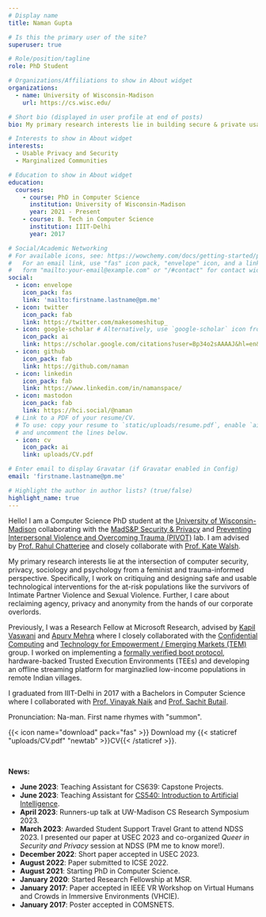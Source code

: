 ```yaml
---
# Display name
title: Naman Gupta

# Is this the primary user of the site?
superuser: true

# Role/position/tagline
role: PhD Student

# Organizations/Affiliations to show in About widget
organizations:
  - name: University of Wisconsin-Madison
    url: https://cs.wisc.edu/

# Short bio (displayed in user profile at end of posts)
bio: My primary research interests lie in building secure & private usable-systems for the at-risk populations. 

# Interests to show in About widget
interests:
  - Usable Privacy and Security
  - Marginalized Communities 

# Education to show in About widget
education:
  courses:
    - course: PhD in Computer Science
      institution: University of Wisconsin-Madison
      year: 2021 - Present
    - course: B. Tech in Computer Science
      institution: IIIT-Delhi
      year: 2017

# Social/Academic Networking
# For available icons, see: https://wowchemy.com/docs/getting-started/page-builder/#icons
#   For an email link, use "fas" icon pack, "envelope" icon, and a link in the
#   form "mailto:your-email@example.com" or "/#contact" for contact widget.
social:
  - icon: envelope
    icon_pack: fas
    link: 'mailto:firstname.lastname@pm.me'
  - icon: twitter
    icon_pack: fab
    link: https://twitter.com/makesomeshitup_
  - icon: google-scholar # Alternatively, use `google-scholar` icon from `ai` icon pack
    icon_pack: ai
    link: https://scholar.google.com/citations?user=Bp34o2sAAAAJ&hl=en&oi=sra
  - icon: github
    icon_pack: fab
    link: https://github.com/naman
  - icon: linkedin
    icon_pack: fab
    link: https://www.linkedin.com/in/namanspace/
  - icon: mastodon
    icon_pack: fab
    link: https://hci.social/@naman 
  # Link to a PDF of your resume/CV.
  # To use: copy your resume to `static/uploads/resume.pdf`, enable `ai` icons in `params.toml`,
  # and uncomment the lines below.
  - icon: cv
    icon_pack: ai
    link: uploads/CV.pdf

# Enter email to display Gravatar (if Gravatar enabled in Config)
email: 'firstname.lastname@pm.me'

# Highlight the author in author lists? (true/false)
highlight_name: true
---
```


Hello! I am a Computer Science PhD student at the <a target="_blank" href="https://wisc.edu/">University of Wisconsin-Madison</a> collaborating with the <a target="_blank" href="https://madsp.cs.wisc.edu/">MadS&P Security & Privacy</a> and <a target="_blank" href="https://gws.wisc.edu/staff/walsh-kate/">Preventing Interpersonal Violence and Overcoming Trauma (PIVOT)</a> lab. I am advised by <a target="_blank" href="https://pages.cs.wisc.edu/~chatterjee/">Prof. Rahul Chatterjee</a> and closely collaborate with <a target="_blank" href="https://gws.wisc.edu/staff/walsh-kate/">Prof. Kate Walsh</a>.

My primary research interests lie at the intersection of computer security, privacy, sociology and psychology from a feminist and trauma-informed perspective. Specifically, I work on critiquing and designing safe and usable technological interventions for the at-risk populations like the survivors of Intimate Partner Violence and Sexual Violence. Further, I care about reclaiming agency, privacy and anonymity from the hands of our corporate overlords.

Previously, I was a Research Fellow at Microsoft Research, advised by <a target="_blank" href="https://www.microsoft.com/en-us/research/people/kapilv/">Kapil Vaswani</a> and <a target="_blank" href="https://twitter.com/apurvmehra?lang=en">Apurv Mehra</a> where I closely collaborated with the <a target="_blank" href="https://www.microsoft.com/en-us/research/theme/confidential-computing/">Confidential Computing</a> and <a target="_blank" href="https://www.microsoft.com/en-us/research/theme/technology-and-empowerment/publications/">Technology for Empowerment / Emerging Markets (TEM)</a> group. I worked on implementing a <a target="_blank" href="https://www.usenix.org/conference/usenixsecurity21/presentation/tao"> formally verified boot protocol</a>, hardware-backed Trusted Execution Environments (TEEs) and developing an offline streaming platform for marginazlied low-income populations in remote Indian villages. 

I graduated from IIIT-Delhi in 2017 with a Bachelors in Computer Science where I collaborated with <a target="_blank" href="http://vinayaknaik.info/">Prof. Vinayak Naik</a> and <a target="_blank" href="https://www.niu.edu/ceet/about/faculty-and-instructors/butail-sachit.shtml">Prof. Sachit Butail</a>.

<!-- 
Prior to this, I was working as a DevSecOps Engineer at <a target="_blank"  href="https://grab.com">Grab</a> to automate their security defenses and as a Site Reliability Engineer at <a target="_blank" href="https://media.net">media.net</a> to support their near-unethical contextual advertising business. Phew.  -->

Pronunciation: Na-man. First name rhymes with "summon".

{{< icon name="download" pack="fas" >}} Download my {{< staticref "uploads/CV.pdf" "newtab" >}}CV{{< /staticref >}}.

</br>

**News:**
- **June 2023**: Teaching Assistant for CS639: Capstone Projects.
- **June 2023**: Teaching Assistant for <a target="_blank" href="https://pages.cs.wisc.edu/~yw/CS540S23.html">CS540: Introduction to Artificial Intelligence</a>.
- **April 2023**: Runners-up talk at UW-Madison CS Research Symposium 2023. 
- **March 2023**: Awarded Student Support Travel Grant to attend NDSS 2023. I presented our paper at USEC 2023 and co-organized *Queer in Security and Privacy* session at NDSS (PM me to know more!).
- **December 2022**: Short paper accepted in USEC 2023.
- **August 2022**: Paper submitted to ICSE 2022.
- **August 2021**: Starting PhD in Computer Science.
- **January 2020**: Started Research Fellowship at MSR.
- **January 2017**: Paper accepted in IEEE VR Workshop on Virtual Humans and Crowds in Immersive Environments (VHCIE).
- **January 2017**: Poster accepted in COMSNETS.  
